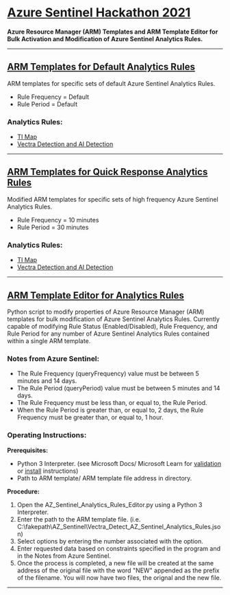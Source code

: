 # [Azure Sentinel Hackathon 2021](https://github.com/nathanjalston/Azure_Sentinel_Hackathon_2021)
**Azure Resource Manager (ARM) Templates and ARM Template Editor for Bulk Activation and Modification of Azure Sentinel Analytics Rules.**
___
## [ARM Templates for Default Analytics Rules](https://github.com/nathanjalston/Azure_Sentinel_Hackathon_2021/tree/main/Default_AZ_Sentinel_Rule_Templates)

ARM templates for specific sets of default Azure Sentinel Analytics Rules.
* Rule Frequency = Default
* Rule Period = Default

### Analytics Rules:
*  [TI Map](https://github.com/nathanjalston/Azure_Sentinel_Hackathon_2021/blob/main/Default_AZ_Sentinel_Rule_Templates/TI_Map_AZ_Sentinel_Analytics_Rules.json)
*  [Vectra Detection and AI Detection](https://github.com/nathanjalston/Azure_Sentinel_Hackathon_2021/blob/main/Default_AZ_Sentinel_Rule_Templates/Vectra_Detect_AZ_Sentinel_Analytics_Rules.json)
___
## [ARM Templates for Quick Response Analytics Rules]()

Modified ARM templates for specific sets of high frequency Azure Sentinel Analytics Rules. 
* Rule Frequency = 10 minutes
* Rule Period = 30 minutes

### Analytics Rules:
* [TI Map]()
* [Vectra Detection and AI Detection]()
___
## [ARM Template Editor for Analytics Rules](https://github.com/nathanjalston/Azure_Sentinel_Hackathon_2021/blob/main/AZ_Sentinel_Analytics_Rules_Editor.py)

Python script to modify properties of Azure Resource Manager (ARM) templates for bulk modification of Azure Sentinel Analytics Rules. Currently capable of modifying Rule Status (Enabled/Disabled), Rule Frequency, and Rule Period for any number of Azure Sentinel Analytics Rules contained within a single ARM template.

### Notes from Azure Sentinel:
* The Rule Frequency (queryFrequency) value must be between 5 minutes and 14 days.
* The Rule Period (queryPeriod) value must be between 5 minutes and 14 days.
* The Rule Frequency must be less than, or equal to, the Rule Period.
* When the Rule Period is greater than, or equal to, 2 days, the Rule Frequency must be greater than, or equal to, 1 hour.

### Operating Instructions:

**Prerequisites:**
* Python 3 Interpreter. (see Microsoft Docs/ Microsoft Learn for [validation](https://docs.microsoft.com/en-us/learn/modules/python-install-vscode/2-python-programming-language?pivots=windows) or [install](https://docs.microsoft.com/en-us/learn/modules/python-install-vscode/3-exercise-install-python3?pivots=windows) instructions)
* Path to ARM template/ ARM template file address in directory.

**Procedure:**
1.  Open the AZ_Sentinel_Analytics_Rules_Editor.py using a Python 3 Interpreter.
2.  Enter the path to the ARM template file. (i.e. C:\fakepath\AZ_Sentinel\Vectra_Detect_AZ_Sentinel_Analytics_Rules.json)
3.  Select options by entering the number associated with the option.
4.  Enter requested data based on constraints specified in the program and in the Notes from Azure Sentinel.
5.  Once the process is completed, a new file will be created at the same address of the original file with the word "NEW" appended as the prefix of the filename. You will now have two files, the orignal and the new file.
___
